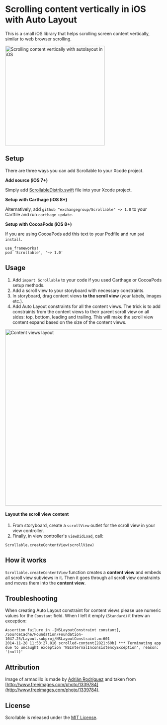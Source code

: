 # Scrolling content vertically in iOS with Auto Layout

This is a small iOS library that helps scrolling screen content vertically, similar to web browser scrolling.

<img src='https://raw.githubusercontent.com/exchangegroup/scrollable-content-ios/master/graphics/scrolling-content-vertically-autolayout-ios.png' width='320' alt='Scrolling content vertically with autolayout in iOS'>


## Setup

There are three ways you can add Scrollable to your Xcode project.

**Add source (iOS 7+)**

Simply add [ScrollableDistrib.swift](https://github.com/exchangegroup/Scrollable/blob/master/Distrib/ScrollableDistrib.swift) file into your Xcode project.

**Setup with Carthage (iOS 8+)**

Alternatively, add `github "exchangegroup/Scrollable" ~> 1.0` to your Cartfile and run `carthage update`.

**Setup with CocoaPods (iOS 8+)**

If you are using CocoaPods add this text to your Podfile and run `pod install`.

    use_frameworks!
    pod 'Scrollable', '~> 1.0'

## Usage


1. Add `import Scrollable` to your code if you used Carthage or CocoaPods setup methods.
1. Add a scroll view to your storyboard with necessary constraints.
1. In storyboard, drag content views **to the scroll view** (your labels, images etc.).
1. Add Auto Layout constraints for all the content views. The trick is to add constraints from the content views to their parent scroll view on all sides: top, bottom, leading and trailing. This will make the scroll view content expand based on the size of the content views.


<img src='https://raw.githubusercontent.com/exchangegroup/Scrollable/master/graphics/content_views_with_constraints.png' width='566' alt='Content views layout'>

#### Layout the scroll view content

1. From storyboard, create a `scrollView` outlet for the scroll view in your view controller.
1. Finally, in view controller's `viewDidLoad`, call:

```
Scrollable.createContentView(scrollView)
```

## How it works

`Scrollable.createContentView` function creates a **content view** and embeds all scroll view subviews in it.
Then it goes through all scroll view constraints and moves them into the **content view**.

## Troubleshooting

When creating Auto Layout constraint for content views please use numeric values for the `Constant` field. When I left it empty (`Standard`) it threw an exception:

```
Assertion failure in -[NSLayoutConstraint constant], /SourceCache/Foundation/Foundation-1047.25/Layout.subproj/NSLayoutConstraint.m:601
2014-11-28 11:53:27.816 scrolled-content[2821:60b] *** Terminating app due to uncaught exception 'NSInternalInconsistencyException', reason: '(null)'
```

## Attribution

Image of armadillo is made by [Adrián Rodríguez](http://www.freeimages.com/profile/neferto) and taken from [http://www.freeimages.com/photo/1339784](http://www.freeimages.com/photo/1339784).

## License

Scrollable is released under the [MIT License](LICENSE).
